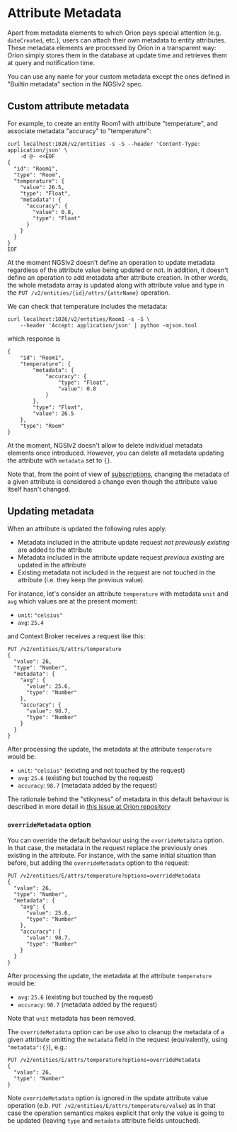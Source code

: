 # Attribute Metadata

Apart from metadata elements to which Orion pays special attention (e.g.
`dateCreated`, etc.), users can attach their own metadata to entity attributes. These
metadata elements are processed by Orion in a transparent way: Orion simply
stores them in the database at update time and retrieves them at query and
notification time.

You can use any name for your custom metadata except the ones defined
in "Builtin metadata" section in the NGSIv2 spec.

## Custom attribute metadata

For example, to create an entity Room1 with attribute "temperature", and
associate metadata "accuracy" to "temperature":

```
curl localhost:1026/v2/entities -s -S --header 'Content-Type: application/json' \
    -d @- <<EOF
{
  "id": "Room1",
  "type": "Room",
  "temperature": {
    "value": 26.5,
    "type": "Float",
    "metadata": {
      "accuracy": {
        "value": 0.8,
        "type": "Float"
      }
    }
  }
}
EOF
```

At the moment NGSIv2 doesn't define an operation
to update metadata regardless of the attribute value being updated
or not. In addition, it doesn't define an operation to add metadata after
attribute creation. In other words, the whole metadata array is updated
along with attribute value and type in the `PUT /v2/entities/{id}/attrs/{attrName}` operation.

We can check that temperature includes the metadata:

```
curl localhost:1026/v2/entities/Room1 -s -S \
    --header 'Accept: application/json' | python -mjson.tool
```

which response is

```
{
    "id": "Room1",
    "temperature": {
        "metadata": {
            "accuracy": {
                "type": "Float",
                "value": 0.8
            }
        },
        "type": "Float",
        "value": 26.5
    },
    "type": "Room"
}
```

At the moment, NGSIv2 doesn't allow to delete individual metadata elements once introduced.
However, you can delete all metadata updating the attribute with `metadata` set to `{}`.

Note that, from the point of view of [subscriptions](walkthrough_apiv2.md#subscriptions),
changing the metadata of a given attribute is considered a change even
though the attribute value itself hasn't changed.

## Updating metadata

When an attribute is updated the following rules apply:

* Metadata included in the attribute update request *not previously existing* are added
  to the attribute
* Metadata included in the attribute update request *previous existing* are updated
  in the attribute
* Existing metadata not included in the request are not touched in the attribute (i.e. they keep the
  previous value).

For instance, let's consider an attribute `temperature` with metadata `unit` and `avg` which values
are at the present moment:

* `unit`: `"celsius"`
* `avg`: `25.4`

and Context Broker receives a request like this:

```
PUT /v2/entities/E/attrs/temperature
{
  "value": 26,
  "type": "Number",
  "metadata": {
    "avg": {
      "value": 25.6,
      "type": "Number"
    },
    "accuracy": {
      "value": 98.7,
      "type": "Number"
    }
  }
}
```

After processing the update, the metadata at the attribute `temperature` would be:

* `unit`: `"celsius"` (exixting and not touched by the request)
* `avg`: `25.6` (existing but touched by the request)
* `accuracy`: `98.7` (metadata added by the request)

The rationale behind the "stikyness" of metadata in this default behaviour is described in
more detail in [this issue at Orion repository](https://github.com/telefonicaid/fiware-orion/issues/4033)

### `overrideMetadata` option

You can override the default behaviour using the `overrideMetadata` option. In that case,
the metadata in the request replace the previously ones existing in the attribute.
For instance, with the same initial situation than before, but adding the
`overrideMetadata` option to the request:

```
PUT /v2/entities/E/attrs/temperature?options=overrideMetadata
{
  "value": 26,
  "type": "Number",
  "metadata": {
    "avg": {
      "value": 25.6,
      "type": "Number"
    },
    "accuracy": {
      "value": 98.7,
      "type": "Number"
    }
  }
}
```

After processing the update, the metadata at the attribute `temperature` would be:

* `avg`: `25.6` (existing but touched by the request)
* `accuracy`: `98.7` (metadata added by the request)

Note that `unit` metadata has been removed.

The `overrideMetadata` option can be use also to cleanup the metadata of a given
attribute omitting the `metadata` field in the request (equivalently, using
`"metadata":{}`), e.g.:

```
PUT /v2/entities/E/attrs/temperature?options=overrideMetadata
{
  "value": 26,
  "type": "Number"
}
```

Note `overrideMetadata` option is ignored in the update attribute value operation
(e.b. `PUT /v2/entities/E/attrs/temperature/value`) as in that case the operation
semantics makes explicit that only the value is going to be updated
(leaving `type` and `metadata` attribute fields untouched).

